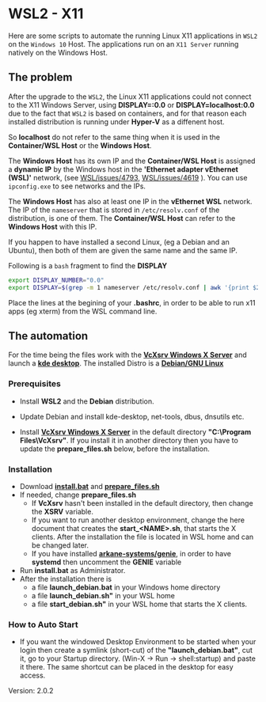 # WSL2 - X11

Here are some scripts to automate the running Linux X11 applications in `WSL2` on the `Windows 10` Host. The applications run on an `X11 Server` running natively on the Windows Host.

## The problem

After the upgrade to the `WSL2`, the Linux X11 applications could not connect to the X11 Windows Server, using **DISPLAY=:0.0** or **DISPLAY=localhost:0.0** due to the fact that `WSL2` is based on containers, and for that reason each installed distribution is running under **Hyper-V** as a diffenent host.

So **localhost** do not refer to the same thing when it is used in the **Container/WSL Host** or the **Windows Host**.

The **Windows Host** has its own IP and the **Container/WSL Host** is assigned a **dynamic IP** by the Windows host in the **'Ethernet adapter vEthernet (WSL)'** network, (see [WSL/issues/4793](https://github.com/microsoft/WSL/issues/4793#issuecomment-577232999), [WSL/issues/4619](https://github.com/microsoft/WSL/issues/4619) ). You can use `ipconfig.exe` to see networks and the IPs.

The **Windows Host** has also at least one IP in the **vEthernet WSL** network. The IP of the `nameserver` that is stored in `/etc/resolv.conf` of the distribution, is one of them. The **Container/WSL Host** can refer to the **Windows Host** with this IP.

If you happen to have installed a second Linux, (eg a Debian and an Ubuntu), then both of them are given the same name and the same IP.

Following is a `bash` fragment to find the **DISPLAY**

```bash
export DISPLAY_NUMBER="0.0"
export DISPLAY=$(grep -m 1 nameserver /etc/resolv.conf | awk '{print $2}'):$DISPLAY_NUMBER
```

Place the lines at the begining of your **.bashrc**, in order to be able to run x11 apps (eg xterm) from the WSL command line.

## The automation

For the time being the files work with the **[VcXsrv Windows X Server](https://sourceforge.net/projects/vcxsrv/)**
and launch a **[kde desktop](https://kde.org/)**. The installed Distro is a **[Debian/GNU Linux](https://www.debian.org/)**

### Prerequisites

+ Install **WSL2** and the **Debian** distribution.
+ Update Debian and install kde-desktop, net-tools, dbus, dnsutils etc.

+ Install **[VcXsrv Windows X Server](https://sourceforge.net/projects/vcxsrv/)** in the default directory **"C:\Program Files\VcXsrv"**. If you install it in another directory then you have to update the **prepare_files.sh** below, before the installation.

### Installation

+ Download **[install.bat](https://github.com/famelis/wsl2-x11/raw/master/install.bat)** and **[prepare_files.sh](https://github.com/famelis/wsl2-x11/raw/master/prepare_files.sh)**
+ If needed, change **prepare_files.sh**
  + If **VcXsrv** hasn't been installed in the default directory, then change the **XSRV** variable.
  + If you want to run another desktop environment, change the here document that creates the **start_\<NAME>.sh**, that starts the X clients. After the installation the file is located in WSL home and can be changed later.
  + If you have installed **[arkane-systems/genie](https://github.com/arkane-systems/genie)**, in order to have **systemd** then uncomment the **GENIE** variable
+ Run **install.bat** as Administrator.
+ After the installation there is
  + a file **launch_debian.bat** in your Windows home directory
  + a file **launch_debian.sh"** in your WSL home
  + a file **start_debian.sh"** in your WSL home that starts the X clients.

### How to Auto Start

+ If you want the windowed Desktop Environment to be started when your login then create a symlink (short-cut) of the **"launch_debian.bat"**, cut it, go to your Startup directory. (Win-X -> Run -> shell:startup) and paste it there. The same shortcut can be placed in the desktop for easy access.

Version: 2.0.2
